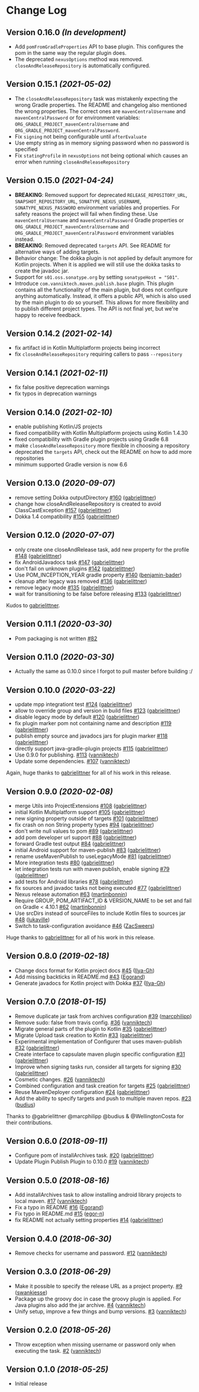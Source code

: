 # Change Log

Version 0.16.0 *(In development)*
---------------------------------

- Add `pomFromGradleProperties` API to base plugin. This configures the pom in the same way the regular plugin does.
- The deprecated `nexusOptions` method was removed. `closeAndReleaseRepository` is automatically configured.


Version 0.15.1 *(2021-05-02)*
---------------------------------

- The `closeAndReleaseRepository` task was mistakenly expecting the wrong Gradle properties. The README and changelog also mentioned the wrong properties. The correct ones are `mavenCentralUsername` and `mavenCentralPassword` or for environment variables: `ORG_GRADLE_PROJECT_mavenCentralUsername` and `ORG_GRADLE_PROJECT_mavenCentralPassword`.
- Fix `signing` not being configurable until `afterEvaluate`
- Use empty string as in memory signing password when no password is specified
- Fix `statingProfile` in `nexusOptions` not being optional which causes an error when running `closeAndReleaseRepository`


Version 0.15.0 *(2021-04-24)*
---------------------------------

- **BREAKING**: Removed support for deprecated `RELEASE_REPOSITORY_URL`, `SNAPSHOT_REPOSITORY_URL`, `SONATYPE_NEXUS_USERNAME`, `SONATYPE_NEXUS_PASSWORD` environment variables and properties.
  For safety reasons the project will fail when finding these. Use `mavenCentralUsername` and `mavenCentralPassword` Gradle properties or
  `ORG_GRADLE_PROJECT_mavenCentralUsername` and `ORG_GRADLE_PROJECT_mavenCentralPassword` environment variables instead.
- **BREAKING**: Removed deprecated `targets` API. See README for alternative ways of adding targets.
- Behavior change: The dokka plugin is not applied by default anymore for Kotlin projects. When it is applied we will still use the dokka tasks to create the javadoc jar.
- Support for `s01.oss.sonatype.org` by setting `sonatypeHost = "S01"`.
- Introduce `com.vanniktech.maven.publish.base` plugin. This plugin contains all the functionality of the main plugin, but does not configure anything automatically.
  Instead, it offers a public API, which is also used by the main plugin to do so yourself. This allows for more flexibility and to publish different project types.
  The API is not final yet, but we're happy to receive feedback.

Version 0.14.2 *(2021-02-14)*
---------------------------------

- fix artifact id in Kotlin Multiplatform projects being incorrect
- fix `closeAndReleaseRepository` requiring callers to pass `--repository`

Version 0.14.1 *(2021-02-11)*
---------------------------------

- fix false positive deprecation warnings
- fix typos in deprecation warnings

Version 0.14.0 *(2021-02-10)*
---------------------------------

- enable publishing Kotlin/JS projects
- fixed compatibility with Kotlin Multiplatform projects using Kotlin 1.4.30
- fixed compatibility with Gradle plugin projects using Gradle 6.8
- make `closeAndReleaseRepository` more flexible in choosing a repository
- deprecated the `targets` API, check out the README on how to add more repositories
- minimum supported Gradle version is now 6.6

Version 0.13.0 *(2020-09-07)*
-----------------------------

- remove setting Dokka outputDirectory [\#160](https://github.com/vanniktech/gradle-maven-publish-plugin/pull/160) ([gabrielittner](https://github.com/gabrielittner))
- change how closeAndReleaseRepository is created to avoid ClassCastException [\#157](https://github.com/vanniktech/gradle-maven-publish-plugin/pull/157) ([gabrielittner](https://github.com/gabrielittner))
- Dokka 1.4 compatibility [\#155](https://github.com/vanniktech/gradle-maven-publish-plugin/pull/155) ([gabrielittner](https://github.com/gabrielittner))

Version 0.12.0 *(2020-07-07)*
-----------------------------

- only create one closeAndRelease task, add new property for the profile [\#148](https://github.com/vanniktech/gradle-maven-publish-plugin/pull/148) ([gabrielittner](https://github.com/gabrielittner))
- fix AndroidJavadocs task [\#147](https://github.com/vanniktech/gradle-maven-publish-plugin/pull/147) ([gabrielittner](https://github.com/gabrielittner))
- don't fail on unknown plugins [\#142](https://github.com/vanniktech/gradle-maven-publish-plugin/pull/142) ([gabrielittner](https://github.com/gabrielittner))
- Use POM\_INCEPTION\_YEAR gradle property [\#140](https://github.com/vanniktech/gradle-maven-publish-plugin/pull/140) ([benjamin-bader](https://github.com/benjamin-bader))
- cleanup after legacy was removed [\#136](https://github.com/vanniktech/gradle-maven-publish-plugin/pull/136) ([gabrielittner](https://github.com/gabrielittner))
- remove legacy mode [\#135](https://github.com/vanniktech/gradle-maven-publish-plugin/pull/135) ([gabrielittner](https://github.com/gabrielittner))
- wait for transitioning to be false before releasing [\#133](https://github.com/vanniktech/gradle-maven-publish-plugin/pull/133) ([gabrielittner](https://github.com/gabrielittner))

Kudos to [gabrielittner](https://github.com/gabrielittner).

Version 0.11.1 *(2020-03-30)*
-----------------------------

- Pom packaging is not written [\#82](https://github.com/vanniktech/gradle-maven-publish-plugin/issues/82)

Version 0.11.0 *(2020-03-30)*
-----------------------------

- Actually the same as 0.10.0 since I forgot to pull master before building :/

Version 0.10.0 *(2020-03-22)*
-----------------------------

- update mpp integrationt test [\#124](https://github.com/vanniktech/gradle-maven-publish-plugin/pull/124) ([gabrielittner](https://github.com/gabrielittner))
- allow to override group and version in build files [\#123](https://github.com/vanniktech/gradle-maven-publish-plugin/pull/123) ([gabrielittner](https://github.com/gabrielittner))
- disable legacy mode by default [\#120](https://github.com/vanniktech/gradle-maven-publish-plugin/pull/120) ([gabrielittner](https://github.com/gabrielittner))
- fix plugin marker pom not containing name and description [\#119](https://github.com/vanniktech/gradle-maven-publish-plugin/pull/119) ([gabrielittner](https://github.com/gabrielittner))
- publish empty source and javadocs jars for plugin marker [\#118](https://github.com/vanniktech/gradle-maven-publish-plugin/pull/118) ([gabrielittner](https://github.com/gabrielittner))
- directly support java-gradle-plugin projects [\#115](https://github.com/vanniktech/gradle-maven-publish-plugin/pull/115) ([gabrielittner](https://github.com/gabrielittner))
- Use 0.9.0 for publishing. [\#113](https://github.com/vanniktech/gradle-maven-publish-plugin/pull/113) ([vanniktech](https://github.com/vanniktech))
- Update some dependencies. [\#107](https://github.com/vanniktech/gradle-maven-publish-plugin/pull/107) ([vanniktech](https://github.com/vanniktech))

Again, huge thanks to [gabrielittner](https://github.com/gabrielittner) for all of his work in this release.

Version 0.9.0 *(2020-02-08)*
----------------------------

- merge Utils into ProjectExtensions [\#108](https://github.com/vanniktech/gradle-maven-publish-plugin/pull/108) ([gabrielittner](https://github.com/gabrielittner))
- initial Kotlin Multiplatform support [\#105](https://github.com/vanniktech/gradle-maven-publish-plugin/pull/105) ([gabrielittner](https://github.com/gabrielittner))
- new signing property outside of targets [\#101](https://github.com/vanniktech/gradle-maven-publish-plugin/pull/101) ([gabrielittner](https://github.com/gabrielittner))
- fix crash on non String property types [\#94](https://github.com/vanniktech/gradle-maven-publish-plugin/pull/94) ([gabrielittner](https://github.com/gabrielittner))
- don't write null values to pom [\#89](https://github.com/vanniktech/gradle-maven-publish-plugin/pull/89) ([gabrielittner](https://github.com/gabrielittner))
- add pom developer url support [\#88](https://github.com/vanniktech/gradle-maven-publish-plugin/pull/88) ([gabrielittner](https://github.com/gabrielittner))
- forward Gradle test output [\#84](https://github.com/vanniktech/gradle-maven-publish-plugin/pull/84) ([gabrielittner](https://github.com/gabrielittner))
- initial Android support for maven-publish [\#83](https://github.com/vanniktech/gradle-maven-publish-plugin/pull/83) ([gabrielittner](https://github.com/gabrielittner))
- rename useMavenPublish to useLegacyMode [\#81](https://github.com/vanniktech/gradle-maven-publish-plugin/pull/81) ([gabrielittner](https://github.com/gabrielittner))
- More integration tests [\#80](https://github.com/vanniktech/gradle-maven-publish-plugin/pull/80) ([gabrielittner](https://github.com/gabrielittner))
- let integration tests run with maven publish, enable signing [\#79](https://github.com/vanniktech/gradle-maven-publish-plugin/pull/79) ([gabrielittner](https://github.com/gabrielittner))
- add tests for Android libraries [\#78](https://github.com/vanniktech/gradle-maven-publish-plugin/pull/78) ([gabrielittner](https://github.com/gabrielittner))
- fix sources and javadoc tasks not being executed [\#77](https://github.com/vanniktech/gradle-maven-publish-plugin/pull/77) ([gabrielittner](https://github.com/gabrielittner))
- Nexus release automation [\#63](https://github.com/vanniktech/gradle-maven-publish-plugin/pull/63) ([martinbonnin](https://github.com/martinbonnin))
- Require GROUP, POM\_ARTIFACT\_ID & VERSION\_NAME to be set and fail on Gradle \< 4.10.1 [\#62](https://github.com/vanniktech/gradle-maven-publish-plugin/pull/62) ([martinbonnin](https://github.com/martinbonnin))
- Use srcDirs instead of sourceFiles to include Kotlin files to sources jar [\#48](https://github.com/vanniktech/gradle-maven-publish-plugin/pull/48) ([lukaville](https://github.com/lukaville))
- Switch to task-configuration avoidance [\#46](https://github.com/vanniktech/gradle-maven-publish-plugin/pull/46) ([ZacSweers](https://github.com/ZacSweers))

Huge thanks to [gabrielittner](https://github.com/gabrielittner) for all of his work in this release.

Version 0.8.0 *(2019-02-18)*
----------------------------

- Change docs format for Kotlin project docs [\#45](https://github.com/vanniktech/gradle-maven-publish-plugin/pull/45) ([Ilya-Gh](https://github.com/Ilya-Gh))
- Add missing backticks in README.md [\#43](https://github.com/vanniktech/gradle-maven-publish-plugin/pull/43) ([Egorand](https://github.com/Egorand))
- Generate javadocs for Kotlin project with Dokka [\#37](https://github.com/vanniktech/gradle-maven-publish-plugin/pull/37) ([Ilya-Gh](https://github.com/Ilya-Gh))

Version 0.7.0 *(2018-01-15)*
----------------------------

- Remove duplicate jar task from archives configuration [\#39](https://github.com/vanniktech/gradle-maven-publish-plugin/pull/39) ([marcphilipp](https://github.com/marcphilipp))
- Remove sudo: false from travis config. [\#36](https://github.com/vanniktech/gradle-maven-publish-plugin/pull/36) ([vanniktech](https://github.com/vanniktech))
- Migrate general parts of the plugin to Kotlin [\#35](https://github.com/vanniktech/gradle-maven-publish-plugin/pull/35) ([gabrielittner](https://github.com/gabrielittner))
- Migrate Upload task creation to Kotlin [\#33](https://github.com/vanniktech/gradle-maven-publish-plugin/pull/33) ([gabrielittner](https://github.com/gabrielittner))
- Experimental implementation of Configurer that uses maven-publish [\#32](https://github.com/vanniktech/gradle-maven-publish-plugin/pull/32) ([gabrielittner](https://github.com/gabrielittner))
- Create interface to capsulate maven plugin specific configuration [\#31](https://github.com/vanniktech/gradle-maven-publish-plugin/pull/31) ([gabrielittner](https://github.com/gabrielittner))
- Improve when signing tasks run, consider all targets for signing [\#30](https://github.com/vanniktech/gradle-maven-publish-plugin/pull/30) ([gabrielittner](https://github.com/gabrielittner))
- Cosmetic changes. [\#26](https://github.com/vanniktech/gradle-maven-publish-plugin/pull/26) ([vanniktech](https://github.com/vanniktech))
- Combined configuration and task creation for targets [\#25](https://github.com/vanniktech/gradle-maven-publish-plugin/pull/25) ([gabrielittner](https://github.com/gabrielittner))
- Reuse MavenDeployer configuration [\#24](https://github.com/vanniktech/gradle-maven-publish-plugin/pull/24) ([gabrielittner](https://github.com/gabrielittner))
- Add the ability to specify targets and push to multiple maven repos. [\#23](https://github.com/vanniktech/gradle-maven-publish-plugin/pull/23) ([budius](https://github.com/budius))

Thanks to @gabrielittner @marcphilipp @budius & @WellingtonCosta for their contributions.

Version 0.6.0 *(2018-09-11)*
----------------------------

- Configure pom of installArchives task. [\#20](https://github.com/vanniktech/gradle-maven-publish-plugin/pull/20) ([gabrielittner](https://github.com/gabrielittner))
- Update Plugin Publish Plugin to 0.10.0 [\#19](https://github.com/vanniktech/gradle-maven-publish-plugin/pull/19) ([vanniktech](https://github.com/vanniktech))

Version 0.5.0 *(2018-08-16)*
----------------------------

- Add installArchives task to allow installing android library projects to local maven. [\#17](https://github.com/vanniktech/gradle-maven-publish-plugin/pull/17) ([vanniktech](https://github.com/vanniktech))
- Fix a typo in README [\#16](https://github.com/vanniktech/gradle-maven-publish-plugin/pull/16) ([Egorand](https://github.com/Egorand))
- Fix typo in README.md [\#15](https://github.com/vanniktech/gradle-maven-publish-plugin/pull/15) ([egor-n](https://github.com/egor-n))
- fix README not actually setting properties [\#14](https://github.com/vanniktech/gradle-maven-publish-plugin/pull/14) ([gabrielittner](https://github.com/gabrielittner))

Version 0.4.0 *(2018-06-30)*
----------------------------

- Remove checks for username and password. [\#12](https://github.com/vanniktech/gradle-maven-publish-plugin/pull/12) ([vanniktech](https://github.com/vanniktech))

Version 0.3.0 *(2018-06-29)*
----------------------------

- Make it possible to specify the release URL as a project property. [\#9](https://github.com/vanniktech/gradle-maven-publish-plugin/pull/9) ([swankjesse](https://github.com/swankjesse))
- Package up the groovy doc in case the groovy plugin is applied. For Java plugins also add the jar archive. [\#4](https://github.com/vanniktech/gradle-maven-publish-plugin/pull/4) ([vanniktech](https://github.com/vanniktech))
- Unify setup, improve a few things and bump versions. [\#3](https://github.com/vanniktech/gradle-maven-publish-plugin/pull/3) ([vanniktech](https://github.com/vanniktech))

Version 0.2.0 *(2018-05-26)*
----------------------------

- Throw exception when missing username or password only when executing the task. [\#2](https://github.com/vanniktech/gradle-maven-publish-plugin/pull/2) ([vanniktech](https://github.com/vanniktech))

Version 0.1.0 *(2018-05-25)*
----------------------------

- Initial release
